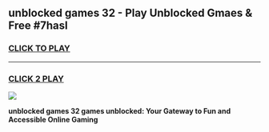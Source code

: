 
## unblocked games 32 - Play Unblocked Gmaes & Free #7hasl
<h3>
<a href="https://premium.freeplayer.one?title=unblocked_games_32&ref=03M">CLICK TO PLAY</a></h3>
<hr>

<h3>
<a href="https://premium.freeplayer.one?title=unblocked_games_32&ref=03M">CLICK 2 PLAY</a>
  
</h3>

<a href="https://premium.freeplayer.one?title=unblocked_games_32&ref=03M"><img src="https://clearcache.store/games.png"></a>


**unblocked games 32 games unblocked: Your Gateway to Fun and Accessible Online Gaming**
